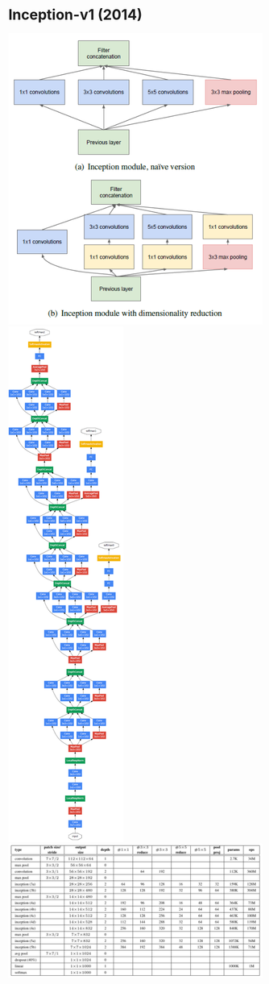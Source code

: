 # Inception-v1 (2014)

![Inception-v1_Modul](./imgs/Inception-v1_Module.png "Inception-v1_Modul")
![Inception-v1_Architecture](./imgs/Inception-v1_Architecture.png "Inception-v1_Architecture")
![Inception-v1_Table](./imgs/Inception-v1_Table.png "Inception-v1_Table")